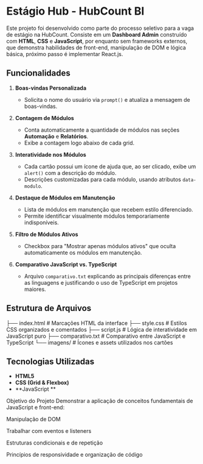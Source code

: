 # Estágio Hub - HubCount BI

Este projeto foi desenvolvido como parte do processo seletivo para a vaga de estágio na HubCount. Consiste em um **Dashboard Admin** construído com **HTML**, **CSS** e **JavaScript**, por enquanto sem frameworks externos, que demonstra habilidades de front-end, manipulação de DOM e lógica básica, próximo passo é implementar React.js.

##  Funcionalidades

1. **Boas-vindas Personalizada**
   - Solicita o nome do usuário via `prompt()` e atualiza a mensagem de boas-vindas.

2. **Contagem de Módulos**
   - Conta automaticamente a quantidade de módulos nas seções **Automação** e **Relatórios**.
   - Exibe a contagem logo abaixo de cada grid.

3. **Interatividade nos Módulos**
   - Cada cartão possui um ícone de ajuda que, ao ser clicado, exibe um `alert()` com a descrição do módulo.
   - Descrições customizadas para cada módulo, usando atributos `data-modulo`.

4. **Destaque de Módulos em Manutenção**
   - Lista de módulos em manutenção que recebem estilo diferenciado.
   - Permite identificar visualmente módulos temporariamente indisponíveis.

5. **Filtro de Módulos Ativos**
   - Checkbox para "Mostrar apenas módulos ativos" que oculta automaticamente os módulos em manutenção.

6. **Comparativo JavaScript vs. TypeScript**
   - Arquivo `comparativo.txt` explicando as principais diferenças entre as linguagens e justificando o uso de TypeScript em projetos maiores.

##  Estrutura de Arquivos

├── index.html # Marcações HTML da interface
├── style.css # Estilos CSS organizados e comentados
├── script.js # Lógica de interatividade em JavaScript puro
├── comparativo.txt # Comparativo entre JavaScript e TypeScript
└── imagens/ # Ícones e assets utilizados nos cartões



##  Tecnologias Utilizadas

- **HTML5**
- **CSS (Grid & Flexbox)**
- **JavaScript **

 Objetivo do Projeto
Demonstrar a aplicação de conceitos fundamentais de JavaScript e front-end:

Manipulação de DOM

Trabalhar com eventos e listeners

Estruturas condicionais e de repetição

Princípios de responsividade e organização de código

